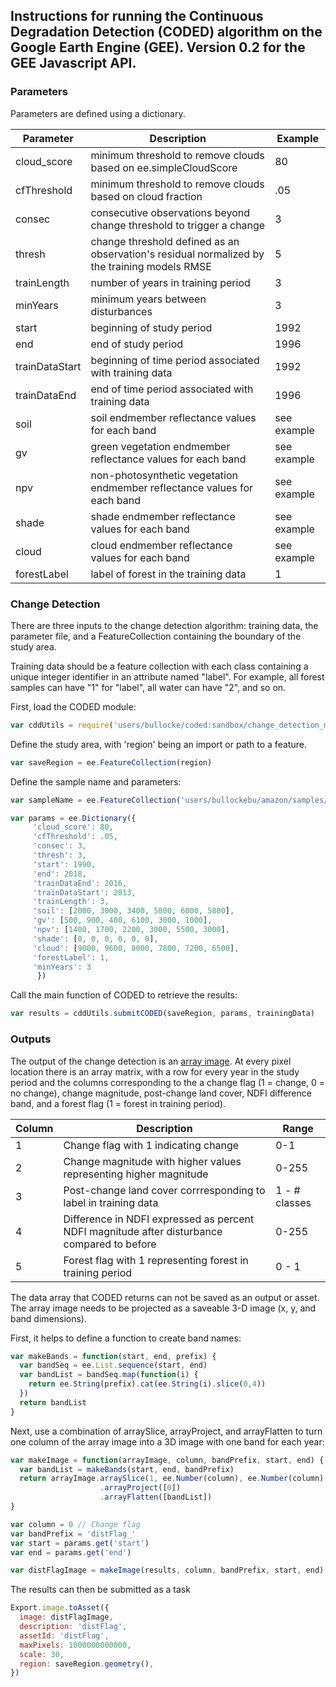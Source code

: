 ## Instructions for running the Continuous Degradation Detection (CODED) algorithm on the Google Earth Engine (GEE). Version 0.2 for the GEE Javascript API. 

### Parameters

Parameters are defined using a dictionary. 

| Parameter | Description | Example |
| --- | --- | --- |
| cloud_score | minimum threshold to remove clouds based on ee.simpleCloudScore | 80 |
| cfThreshold | minimum threshold to remove clouds based on cloud fraction | .05 |
| consec | consecutive observations beyond change threshold to trigger a change | 3 |
| thresh | change threshold defined as an observation's residual normalized by the training models RMSE | 5 |
| trainLength | number of years in training period | 3 |
| minYears | minimum years between disturbances | 3 | 
| start | beginning of study period | 1992 |
| end | end of study period | 1996 |
| trainDataStart | beginning of time period associated with training data | 1992 |
| trainDataEnd | end of time period associated with training data | 1996 |
| soil | soil endmember reflectance values for each band | see example | 
| gv | green vegetation endmember reflectance values for each band | see example |  
| npv | non-photosynthetic vegetation endmember reflectance values for each band | see example |  
| shade | shade endmember reflectance values for each band | see example |  
| cloud | cloud endmember reflectance values for each band | see example |  
| forestLabel | label of forest in the training data | 1 |


### Change Detection

There are three inputs to the change detection algorithm: training data, the parameter file, and a FeatureCollection containing the boundary of the study area.

Training data should be a feature collection with each class containing a unique integer identifier in an attribute named "label". For example, all forest samples can have "1" for "label", all water can have "2", and so on. 

First, load the CODED module:

```javascript
var cddUtils = require('users/bullocke/coded:sandbox/change_detection_map')
```

Define the study area, with 'region' being an import or path to a feature. 

```javascript
var saveRegion = ee.FeatureCollection(region)
```
Define the sample name and parameters:

```javascript
var sampleName = ee.FeatureCollection('users/bullockebu/amazon/samples/sample1')

var params = ee.Dictionary({
     'cloud_score': 80,
     'cfThreshold': .05,
     'consec': 3,
     'thresh': 3,
     'start': 1990,
     'end': 2018,
     'trainDataEnd': 2016,
     'trainDataStart': 2013,
     'trainLength': 3,
     'soil': [2000, 3000, 3400, 5800, 6000, 5800],
     'gv': [500, 900, 400, 6100, 3000, 1000],
     'npv': [1400, 1700, 2200, 3000, 5500, 3000],
     'shade': [0, 0, 0, 0, 0, 0],
     'cloud': [9000, 9600, 8000, 7800, 7200, 6500],
     'forestLabel': 1,
     'minYears': 3
      })
```

Call the main function of CODED to retrieve the results:

```javascript
var results = cddUtils.submitCODED(saveRegion, params, trainingData)
```

### Outputs

The output of the change detection is an [array image](https://developers.google.com/earth-engine/arrays_array_images). At every pixel location there is an array matrix, with a row for every year in the study period and the columns corresponding to the a change flag (1 = change, 0 = no change), change magnitude, post-change land cover, NDFI difference band, and a forest flag (1 = forest in training period). 

| Column | Description | Range |
| --- | --- | --- |
| 1 | Change flag with 1 indicating change | 0-1 |
| 2 | Change magnitude with higher values representing higher magnitude | 0-255 |
| 3 | Post-change land cover corrresponding to label in training data | 1 - # classes |
| 4 | Difference in NDFI expressed as percent NDFI magnitude after disturbance compared to before | 0-255 |
| 5 | Forest flag with 1 representing forest in training period | 0 - 1 |

The data array that CODED returns can not be saved as an output or asset. The array image needs to be projected as a saveable 3-D image (x, y, and band dimensions). 

First, it helps to define a function to create band names:

```javascript
var makeBands = function(start, end, prefix) {
  var bandSeq = ee.List.sequence(start, end)
  var bandList = bandSeq.map(function(i) {
    return ee.String(prefix).cat(ee.String(i).slice(0,4))
  })
  return bandList
}
```

Next, use a combination of arraySlice, arrayProject, and arrayFlatten to turn one column of the array image into a 3D image with one band for each year: 

```javascript
var makeImage = function(arrayImage, column, bandPrefix, start, end) {
  var bandList = makeBands(start, end, bandPrefix)
  return arrayImage.arraySlice(1, ee.Number(column), ee.Number(column).add(1))
                    .arrayProject([0])
                    .arrayFlatten([bandList])
}

var column = 0 // Change flag
var bandPrefix = 'distFlag_'
var start = params.get('start')
var end = params.get('end')

var distFlagImage = makeImage(results, column, bandPrefix, start, end)
```

The results can then be submitted as a task

```javascript
Export.image.toAsset({
  image: distFlagImage,
  description: 'distFlag',
  assetId: 'distFlag',
  maxPixels: 1000000000000,
  scale: 30,
  region: saveRegion.geometry(),
})
```
